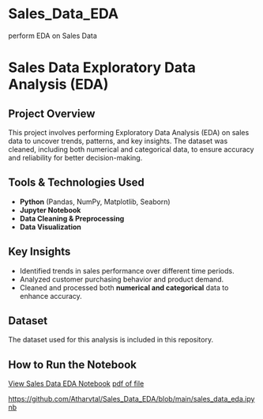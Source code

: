 # Sales_Data_EDA
perform EDA on Sales Data
# Sales Data Exploratory Data Analysis (EDA)

## Project Overview
This project involves performing Exploratory Data Analysis (EDA) on sales data to uncover trends, patterns, and key insights. The dataset was cleaned, including both numerical and categorical data, to ensure accuracy and reliability for better decision-making.

## Tools & Technologies Used
- **Python** (Pandas, NumPy, Matplotlib, Seaborn)
- **Jupyter Notebook**
- **Data Cleaning & Preprocessing**
- **Data Visualization**

## Key Insights
- Identified trends in sales performance over different time periods.
- Analyzed customer purchasing behavior and product demand.
- Cleaned and processed both **numerical and categorical** data to enhance accuracy.

## Dataset
The dataset used for this analysis is included in this repository.

## How to Run the Notebook
[View Sales Data EDA Notebook](https://github.com/Atharvtal/Sales_Data_EDA/blob/main/sales_data_eda.ipynb)
[pdf of file ](https://github.com/Atharvtal/Sales_Data_EDA/blob/main/sales_data_eda.ipynb)
   

   https://github.com/Atharvtal/Sales_Data_EDA/blob/main/sales_data_eda.ipynb
